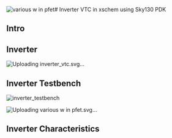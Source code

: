 ![various w in pfet](https://github.com/Justsomebody1234/Sky130_PDK_INV_VTC/assets/122702130/17ad9e70-3bc6-493a-8d36-72e71227f3a9)# Inverter VTC in xschem using Sky130 PDK

## Intro

## Inverter 

![Uploading inverter_vtc.svg…]()


## Inverter Testbench

![inverter_testbench](https://github.com/Justsomebody1234/Sky130_PDK_INV_VTC/assets/122702130/c88dd5ad-b83e-4ae2-983f-90859fd82aec)

![Uploading various w in pfet.svg…]()

## Inverter Characteristics
